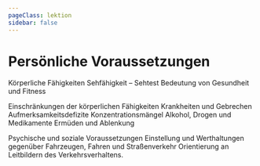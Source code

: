 ```yaml
---
pageClass: lektion
sidebar: false
---
```


<div class="abschnitte">

<abschnitt>

# Persönliche Voraussetzungen

Körperliche Fähigkeiten
Sehfähigkeit – Sehtest
Bedeutung von Gesundheit und Fitness

</abschnitt>

<abschnitt>

Einschränkungen der körperlichen Fähigkeiten
Krankheiten und Gebrechen
Aufmerksamkeitsdefizite
Konzentrationsmängel
Alkohol, Drogen und Medikamente
Ermüden und Ablenkung

</abschnitt>

<abschnitt>

Psychische und soziale Voraussetzungen
Einstellung und Werthaltungen gegenüber Fahrzeugen, Fahren und Straßenverkehr
Orientierung an Leitbildern des Verkehrsverhaltens.

</abschnitt>

</div>

